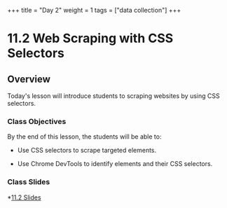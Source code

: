 +++
title = "Day 2"
weight = 1
tags = ["data collection"] 
+++

# 11.2 Web Scraping with CSS Selectors

## Overview

Today's lesson will introduce students to scraping websites by using CSS selectors.

### Class Objectives

By the end of this lesson, the students will be able to:

* Use CSS selectors to scrape targeted elements.

* Use Chrome DevTools to identify elements and their CSS selectors.

### Class Slides
*[11.2 Slides](https://docs.google.com/presentation/d/1GZ0ZzQYO68_a4k4Gdhzq0Q7YDvIagCOVhO5yE18ewv0/edit?usp=sharing)


